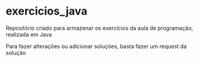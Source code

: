 # exercicios_java
Repositório criado para armazenar os exercícios da aula de programação, realizada em Java

Para fazer alterações ou adicionar soluções, basta fazer um request da solução
